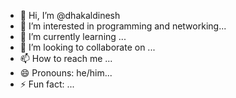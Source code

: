 - 👋 Hi, I’m @dhakaldinesh
- 👀 I’m interested in programming and networking...
- 🌱 I’m currently learning  ...
- 💞️ I’m looking to collaborate on ...
- 📫 How to reach me ...
- 😄 Pronouns: he/him...
- ⚡ Fun fact: ...

<!---
dhakaldinesh69/dhakaldinesh69 is a ✨ special ✨ repository because its `README.md` (this file) appears on your GitHub profile.
You can click the Preview link to take a look at your changes.
--->
